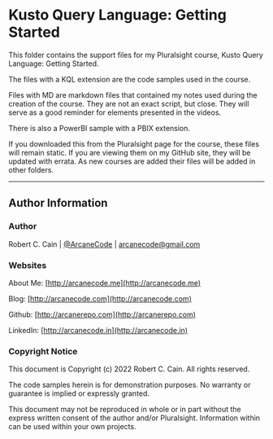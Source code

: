 # Kusto Query Language: Getting Started

This folder contains the support files for my Pluralsight course, Kusto Query Language: Getting Started.

The files with a KQL extension are the code samples used in the course.

Files with MD are markdown files that contained my notes used during the creation of the course. They are not an exact script, but close. They will serve as a good reminder for elements presented in the videos.

There is also a PowerBI sample with a PBIX extension.

If you downloaded this from the Pluralsight page for the course, these files will remain static. If you are viewing them on my GitHub site, they will be updated with errata. As new courses are added their files will be added in other folders.

---

## Author Information

### Author

Robert C. Cain | [@ArcaneCode](https://twitter.com/arcanecode) | arcanecode@gmail.com

### Websites

About Me: [http://arcanecode.me](http://arcanecode.me)

Blog: [http://arcanecode.com](http://arcanecode.com)

Github: [http://arcanerepo.com](http://arcanerepo.com)

LinkedIn: [http://arcanecode.in](http://arcanecode.in)

### Copyright Notice

This document is Copyright (c) 2022 Robert C. Cain. All rights reserved.

The code samples herein is for demonstration purposes. No warranty or guarantee is implied or expressly granted.

This document may not be reproduced in whole or in part without the express written consent of the author and/or Pluralsight. Information within can be used within your own projects.

